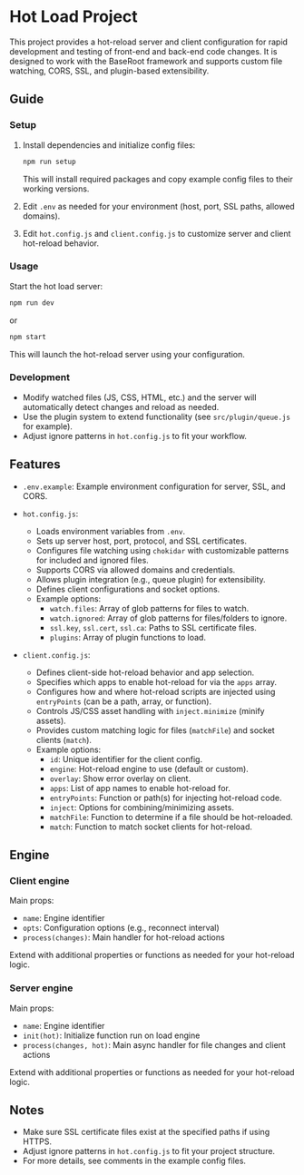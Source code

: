 # Hot Load Project

This project provides a hot-reload server and client configuration for rapid development and testing of front-end and back-end code changes. It is designed to work with the BaseRoot framework and supports custom file watching, CORS, SSL, and plugin-based extensibility.

## Guide
### Setup
1. Install dependencies and initialize config files:
   ```bash
   npm run setup
   ```
   This will install required packages and copy example config files to their working versions.

2. Edit `.env` as needed for your environment (host, port, SSL paths, allowed domains).

3. Edit `hot.config.js` and `client.config.js` to customize server and client hot-reload behavior.

### Usage
Start the hot load server:
```bash
npm run dev
```
or
```bash
npm start
```
This will launch the hot-reload server using your configuration.

### Development
- Modify watched files (JS, CSS, HTML, etc.) and the server will automatically detect changes and reload as needed.
- Use the plugin system to extend functionality (see `src/plugin/queue.js` for example).
- Adjust ignore patterns in `hot.config.js` to fit your workflow.

## Features
- `.env.example`: Example environment configuration for server, SSL, and CORS.

- `hot.config.js`:
    - Loads environment variables from `.env`.
    - Sets up server host, port, protocol, and SSL certificates.
    - Configures file watching using `chokidar` with customizable patterns for included and ignored files.
    - Supports CORS via allowed domains and credentials.
    - Allows plugin integration (e.g., queue plugin) for extensibility.
    - Defines client configurations and socket options.
    - Example options:
      - `watch.files`: Array of glob patterns for files to watch.
      - `watch.ignored`: Array of glob patterns for files/folders to ignore.
      - `ssl.key`, `ssl.cert`, `ssl.ca`: Paths to SSL certificate files.
      - `plugins`: Array of plugin functions to load.

- `client.config.js`:
    - Defines client-side hot-reload behavior and app selection.
    - Specifies which apps to enable hot-reload for via the `apps` array.
    - Configures how and where hot-reload scripts are injected using `entryPoints` (can be a path, array, or function).
    - Controls JS/CSS asset handling with `inject.minimize` (minify assets).
    - Provides custom matching logic for files (`matchFile`) and socket clients (`match`).
    - Example options:
      - `id`: Unique identifier for the client config.
      - `engine`: Hot-reload engine to use (default or custom).
      - `overlay`: Show error overlay on client.
      - `apps`: List of app names to enable hot-reload for.
      - `entryPoints`: Function or path(s) for injecting hot-reload code.
      - `inject`: Options for combining/minimizing assets.
      - `matchFile`: Function to determine if a file should be hot-reloaded.
      - `match`: Function to match socket clients for hot-reload.

## Engine
### Client engine
Main props:
- `name`: Engine identifier
- `opts`: Configuration options (e.g., reconnect interval)
- `process(changes)`: Main handler for hot-reload actions

Extend with additional properties or functions as needed for your hot-reload logic.

### Server engine
Main props:
- `name`: Engine identifier
- `init(hot)`: Initialize function run on load engine
- `process(changes, hot)`: Main async handler for file changes and client actions

Extend with additional properties or functions as needed for your hot-reload logic.


## Notes
- Make sure SSL certificate files exist at the specified paths if using HTTPS.
- Adjust ignore patterns in `hot.config.js` to fit your project structure.
- For more details, see comments in the example config files.
